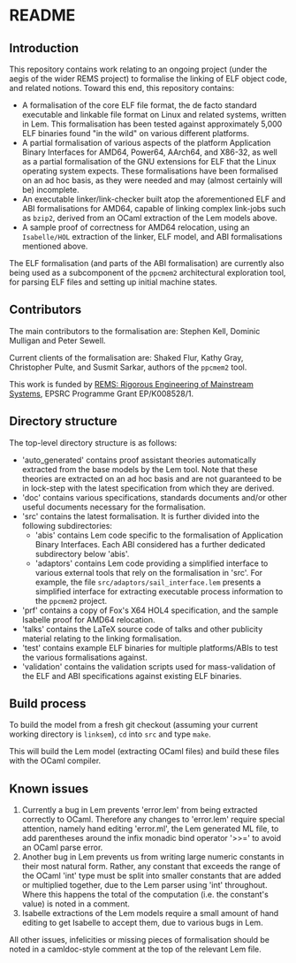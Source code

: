 # README

## Introduction

This repository contains work relating to an ongoing project (under the aegis of the wider REMS project) to formalise the linking of ELF object code, and related notions. Toward this end, this repository contains:

  * A formalisation of the core ELF file format, the de facto standard executable and linkable file format on Linux and related systems, written in Lem.  This formalisation has been tested against approximately 5,000 ELF binaries found "in the wild" on various different platforms.
  * A partial formalisation of various aspects of the platform Application Binary Interfaces for AMD64, Power64, AArch64, and X86-32, as well as a partial formalisation of the GNU extensions for ELF that the Linux operating system expects. These formalisations have been formalised on an ad hoc basis, as they were needed and may (almost certainly will be) incomplete.
  * An executable linker/link-checker built atop the aforementioned ELF and ABI formalisations for AMD64, capable of linking complex link-jobs such as `bzip2`, derived from an OCaml extraction of the Lem models above.
  * A sample proof of correctness for AMD64 relocation, using an `Isabelle/HOL` extraction of the linker, ELF model, and ABI formalisations mentioned above.

The ELF formalisation (and parts of the ABI formalisation) are currently also
being used as a subcomponent of the `ppcmem2` architectural exploration tool, for parsing ELF files and setting up initial machine states.

## Contributors

The main contributors to the formalisation are: Stephen Kell, Dominic Mulligan and Peter Sewell.

Current clients of the formalisation are: Shaked Flur, Kathy Gray, Christopher Pulte, and Susmit Sarkar, authors of the `ppcmem2` tool.

This work is funded by [REMS: Rigorous Engineering of Mainstream Systems](http://www.cl.cam.ac.uk/~pes20/rems), EPSRC Programme Grant EP/K008528/1.

## Directory structure

The top-level directory structure is as follows:

  * 'auto_generated' contains proof assistant theories automatically extracted
    from the base models by the Lem tool. Note that these theories are extracted on an ad hoc basis and are not guaranteed to be in lock-step with the latest specification from which they are derived.
  * 'doc' contains various specifications, standards documents and/or other
    useful documents necessary for the formalisation.
  * 'src' contains the latest formalisation. It is further divided into the
    following subdirectories:
      * 'abis' contains Lem code specific to the formalisation of Application
      Binary Interfaces. Each ABI considered has a further dedicated subdirectory below 'abis'.
      * 'adaptors' contains Lem code providing a simplified interface to various external tools that rely on the formalisation in 'src'. For example, the file `src/adaptors/sail_interface.lem` presents a simplified interface for extracting executable process information to the `ppcmem2` project.
  * 'prf' contains a copy of Fox's X64 HOL4 specification, and the sample Isabelle proof for AMD64 relocation.
  * 'talks' contains the LaTeX source code of talks and other publicity material relating to the linking formalisation.
  * 'test' contains example ELF binaries for multiple platforms/ABIs to test the various formalisations against.
  * 'validation' contains the validation scripts used for mass-validation of the ELF and ABI specifications against existing ELF binaries.

## Build process

To build the model from a fresh git checkout (assuming your current working directory is `linksem`), `cd` into `src` and type `make`.

This will build the Lem model (extracting OCaml files) and build these files with the OCaml compiler.

## Known issues

  1. Currently a bug in Lem prevents 'error.lem' from being extracted correctly to OCaml. Therefore any changes to 'error.lem' require special attention, namely hand editing 'error.ml', the Lem generated ML file, to add parentheses around the infix monadic bind operator '>>=' to avoid an OCaml parse error.
  2. Another bug in Lem prevents us from writing large numeric constants in their most natural form. Rather, any constant that exceeds the range of the OCaml 'int' type must be split into smaller constants that are added or multiplied together, due to the Lem parser using 'int' throughout. Where this happens the total of the computation (i.e. the constant's value) is noted in a comment.
  3. Isabelle extractions of the Lem models require a small amount of hand editing to get Isabelle to accept them, due to various bugs in Lem.

All other issues, infelicities or missing pieces of formalisation should be
noted in a camldoc-style comment at the top of the relevant Lem file.
